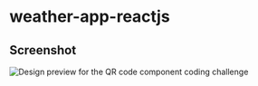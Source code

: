 # weather-app-reactjs

## Screenshot
![Design preview for the QR code component coding challenge](./design/desktop-preview.png)
